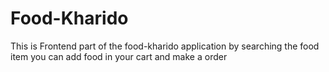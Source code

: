 # Food-Kharido
This is Frontend part of the food-kharido application by searching the food item you can add food in your cart and make a order
